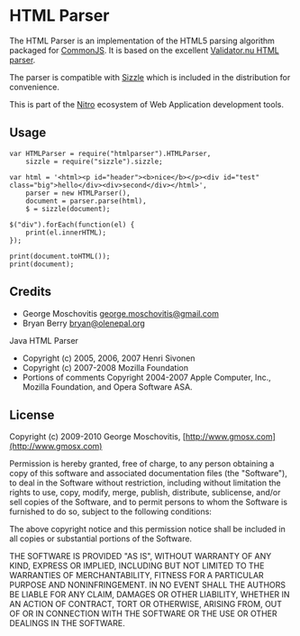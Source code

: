 HTML Parser
===========

The  HTML Parser is an implementation of the HTML5 parsing algorithm packaged for [CommonJS](http://www.commonjs.org). It is based on the excellent [Validator.nu HTML parser](http://about.validator.nu/htmlparser/).

The parser is compatible with [Sizzle](http://sizzlejs.com/) which is included in the distribution for convenience.

This is part of the [Nitro](http://www.nitrojs.org/) ecosystem of Web Application development tools.


Usage
-----

    var HTMLParser = require("htmlparser").HTMLParser,
        sizzle = require("sizzle").sizzle;

    var html = '<html><p id="header"><b>nice</b></p><div id="test" class="big">hello</div><div>second</div></html>',
        parser = new HTMLParser(),
        document = parser.parse(html),
        $ = sizzle(document);

    $("div").forEach(function(el) {
        print(el.innerHTML);
    });

    print(document.toHTML());
    print(document);


Credits
-------

* George Moschovitis <george.moschovitis@gmail.com>
* Bryan Berry <bryan@olenepal.org>

Java HTML Parser

* Copyright (c) 2005, 2006, 2007 Henri Sivonen
* Copyright (c) 2007-2008 Mozilla Foundation
* Portions of comments Copyright 2004-2007 Apple Computer, Inc., Mozilla Foundation, and Opera Software ASA.


License
-------

Copyright (c) 2009-2010 George Moschovitis, [http://www.gmosx.com](http://www.gmosx.com)

Permission is hereby granted, free of charge, to any person obtaining a copy
of this software and associated documentation files (the "Software"), to
deal in the Software without restriction, including without limitation the
rights to use, copy, modify, merge, publish, distribute, sublicense, and/or
sell copies of the Software, and to permit persons to whom the Software is
furnished to do so, subject to the following conditions:

The above copyright notice and this permission notice shall be included in
all copies or substantial portions of the Software.

THE SOFTWARE IS PROVIDED "AS IS", WITHOUT WARRANTY OF ANY KIND, EXPRESS OR
IMPLIED, INCLUDING BUT NOT LIMITED TO THE WARRANTIES OF MERCHANTABILITY,
FITNESS FOR A PARTICULAR PURPOSE AND NONINFRINGEMENT. IN NO EVENT SHALL
THE AUTHORS BE LIABLE FOR ANY CLAIM, DAMAGES OR OTHER LIABILITY, WHETHER 
IN AN ACTION OF CONTRACT, TORT OR OTHERWISE, ARISING FROM, OUT OF OR IN
CONNECTION WITH THE SOFTWARE OR THE USE OR OTHER DEALINGS IN THE SOFTWARE.
